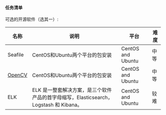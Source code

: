 #### 任务清单

可选的开源软件（选其一）:

| 名称     | 说明                           | 平台 |  难度 |
| -------- | --------------------- | ---- |---- |
| Seafile | CentOS和Ubuntu两个平台的包安装 | CentOS and Ubuntu |中等 |
| [OpenCV](https://opencv.org/) | CentOS和Ubuntu两个平台的包安装 | CentOS and Ubuntu  | 中等 |
| ELK |ELK 是一整套解决方案，是三个软件产品的首字母缩写，Elasticsearch，Logstash 和 Kibana。 | CentOS and Ubuntu | 较难 |
